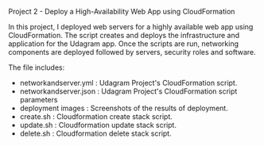 Project 2 - Deploy a High-Availability Web App using CloudFormation


In this project, I deployed web servers for a highly available web app using CloudFormation. The script creates and deploys the infrastructure and application for the Udagram app. Once the scripts are run, networking components are deployed followed by servers, security roles and software.


The file includes:
* networkandserver.yml : Udagram Project's CloudFormation script.
* networkandserver.json : Udagram Project's CloudFormation script parameters
* deployment images : Screenshots of the results of deployment.
* create.sh : Cloudformation create stack script. 
* update.sh : Cloudformation update stack script.
* delete.sh : Cloudformation delete stack script.



